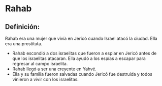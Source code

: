 # Rahab

## Definición: 

Rahab era una mujer que vivía en Jericó cuando Israel atacó la ciudad. Ella era una prostituta.

* Rahab escondió a dos israelitas que fueron a espiar en Jericó antes de que los israelitas atacaran. Ella ayudó a los espías a escapar para regresar al campo israelita.
* Rahab llegó a ser una creyente en Yahvé.
* Ella y su familia fueron salvadas cuando Jericó fue destruida y todos vinieron a vivir con los israelitas.

